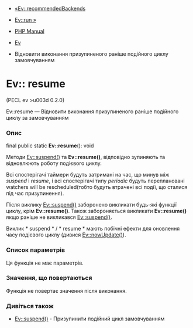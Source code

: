 - [«Ev::recommendedBackends](ev.recommendedbackends.md)
- [Ev::run »](ev.run.md)

- [PHP Manual](index.md)
- [Ev](class.ev.md)
- Відновити виконання призупиненого раніше подійного циклу
замовчуванням

# Ev:: resume

(PECL ev \>u003d 0.2.0)

Ev::resume — Відновити виконання призупиненого раніше подійного
циклу за замовчуванням

### Опис

final public static **Ev::resume**(): void

Методи [Ev::suspend()](ev.suspend.md) та **Ev::resume()**,
відповідно зупиняють та відновлюють роботу подієвого циклу.

Всі спостерігачі таймери будуть затримані на час, що минув між
*suspend* і *resume*, і всі спостерігачі типу *periodic* будуть
переплановані watchers will be rescheduled(тобто будуть втрачені всі
події, що сталися під час призупинення).

Після виклику [Ev::suspend()](ev.suspend.md) заборонено викликати будь-які
функції циклу, крім **Ev::resume()**. Також забороняється викликати
**Ev::resume()** якщо раніше не викликався
[Ev::suspend()](ev.suspend.md).

Виклик * suspend * / * resume * мають побічні ефекти для оновлення часу
подієвого циклу (дивися [Ev::nowUpdate()](ev.nowupdate.md)).

### Список параметрів

Ця функція не має параметрів.

### Значення, що повертаються

Функція не повертає значення після виконання.

### Дивіться також

- [Ev::suspend()](ev.suspend.md) - Призупинити подійний цикл
замовчуванням
